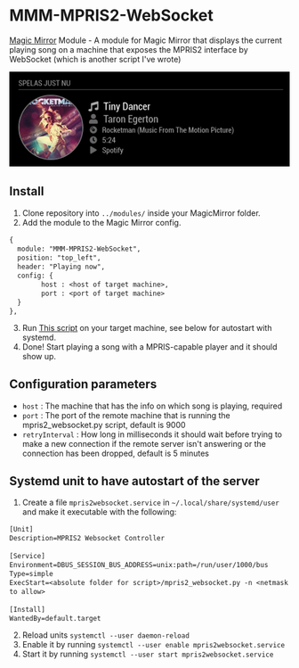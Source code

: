 # MMM-MPRIS2-WebSocket
[Magic Mirror](https://magicmirror.builders/) Module - A module for Magic Mirror that displays the current playing song on a machine that exposes the MPRIS2 interface by WebSocket (which is another script I've wrote)

![Screenshot][screenshot]

## Install
1. Clone repository into ``../modules/`` inside your MagicMirror folder.
2. Add the module to the Magic Mirror config.
```
{
  module: "MMM-MPRIS2-WebSocket",
  position: "top_left",
  header: "Playing now",
  config: {
      	host : <host of target machine>,
		port : <port of target machine>
  }
},
```
3. Run [This script](https://github.com/buxxi/scripts/blob/master/mpris2_websocket.py) on your target machine, see below for autostart with systemd.
4. Done! Start playing a song with a MPRIS-capable player and it should show up.

## Configuration parameters
- ``host`` : The machine that has the info on which song is playing, required
- ``port`` : The port of the remote machine that is running the mpris2_websocket.py script, default is 9000
- ``retryInterval`` : How long in milliseconds it should wait before trying to make a new connection if the remote server isn't answering or the connection has been dropped, default is 5 minutes

## Systemd unit to have autostart of the server
1. Create a file ``mpris2websocket.service`` in ``~/.local/share/systemd/user`` and make it executable with the following:
```
[Unit]
Description=MPRIS2 Websocket Controller

[Service]
Environment=DBUS_SESSION_BUS_ADDRESS=unix:path=/run/user/1000/bus
Type=simple
ExecStart=<absolute folder for script>/mpris2_websocket.py -n <netmask to allow>

[Install]
WantedBy=default.target
```
2. Reload units ``systemctl --user daemon-reload``
3. Enable it by running ``systemctl --user enable mpris2websocket.service``
4. Start it by running ``systemctl --user start mpris2websocket.service``

 [screenshot]: https://github.com/buxxi/MMM-MPRIS2-Websocket/blob/master/screenshot.png
